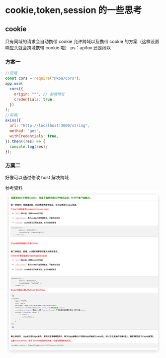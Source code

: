# cookie,token,session 的一些思考

## cookie


只有同域的请求会自动携带 cookie
允许跨域以及携带 cookie 的方案（这样设置响应头就会跨域携带 cookie 啦）
ps：apifox   还是阔以

### 方案一

```javascript
//后端
const cors = require("@koa/cors");
app.use(
  cors({
    origin: "*", // 前端地址
    credentials: true,
  })
);
//前端;
axios({
  url: "http://localhost:3000/string",
  method: "get",
  withCredentials: true,
}).then((res) => {
  console.log(res);
});
```

### 方案二

好像可以通过修改 host 解决跨域

参考资料
![](https://raw.githubusercontent.com/xesxz/image/main/screenshot202211031038949.png)

